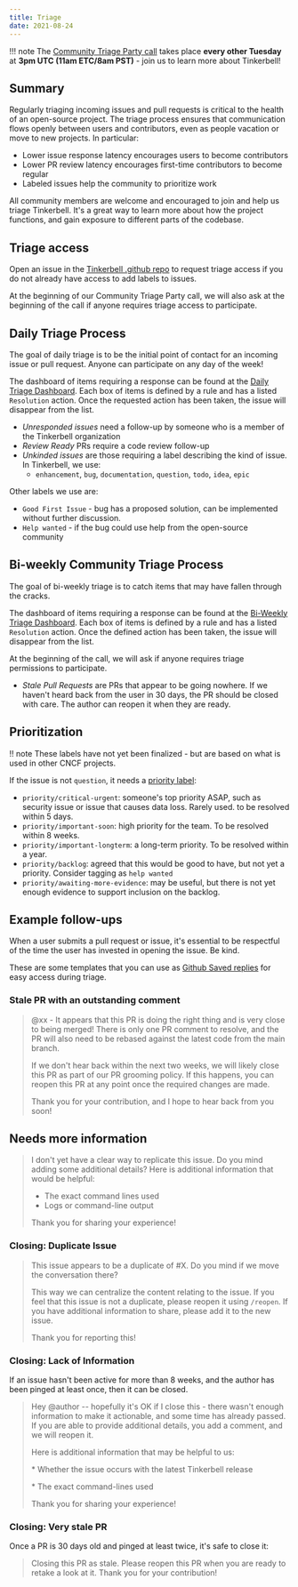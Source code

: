```yaml
---
title: Triage
date: 2021-08-24
---
```


!!! note
The [Community Triage Party call](https://equinix.zoom.us/j/96016156757?pwd=NzZkczZMbFdvSm9ubHNzaHRYNGdvdz09) takes place **every other Tuesday** at **3pm UTC (11am ETC/8am PST)** - join us to learn more about Tinkerbell!

## Summary

Regularly triaging incoming issues and pull requests is critical to the health of an open-source project. The triage process ensures that communication flows openly between users and contributors, even as people vacation or move to new projects. In particular:

- Lower issue response latency encourages users to become contributors
- Lower PR review latency encourages first-time contributors to become regular
- Labeled issues help the community to prioritize work

All community members are welcome and encouraged to join and help us triage Tinkerbell. It's a great way to learn more about how the project functions, and
gain exposure to different parts of the codebase.

## Triage access

Open an issue in the [Tinkerbell .github repo](https://github.com/tinkerbell/.github/issues) to request triage access if you do not already have access to add labels to issues.

At the beginning of our Community Triage Party call, we will also ask at the beginning of the call if anyone requires triage access to participate.

## Daily Triage Process

The goal of daily triage is to be the initial point of contact for an incoming issue or pull request. Anyone can participate on any day of the week!

The dashboard of items requiring a response can be found at the [Daily Triage Dashboard](http://triage.meyu.us:32374/s/daily). Each box of items
is defined by a rule and has a listed `Resolution` action. Once the requested action has been taken, the issue will disappear from the list.

- _Unresponded issues_ need a follow-up by someone who is a member of the Tinkerbell organization
- _Review Ready_ PRs require a code review follow-up
- _Unkinded issues_ are those requiring a label describing the kind of issue. In Tinkerbell, we use:
  - `enhancement`, `bug`, `documentation`, `question`, `todo`, `idea`, `epic`

Other labels we use are:

- `Good First Issue` - bug has a proposed solution, can be implemented without further discussion.
- `Help wanted` - if the bug could use help from the open-source community

## Bi-weekly Community Triage Process

The goal of bi-weekly triage is to catch items that may have fallen through the cracks.

The dashboard of items requiring a response can be found at the [Bi-Weekly Triage Dashboard](http://triage.meyu.us:32374/s/weekly). Each box of items
is defined by a rule and has a listed `Resolution` action. Once the defined action has been taken, the issue will disappear from the list.

At the beginning of the call, we will ask if anyone requires triage permissions to participate.

- _Stale Pull Requests_ are PRs that appear to be going nowhere. If we haven't heard back from the user in 30 days, the PR should be closed with care. The author can reopen it when they are ready.

## Prioritization

!! note
These labels have not yet been finalized - but are based on what is used in other CNCF projects.

If the issue is not `question`, it needs a [priority label](https://github.com/kubernetes/community/blob/master/contributors/guide/issue-triage.md#define-priority):

- `priority/critical-urgent`: someone's top priority ASAP, such as security issue or issue that causes data loss. Rarely used. to be resolved within 5 days.
- `priority/important-soon`: high priority for the team. To be resolved within 8 weeks.
- `priority/important-longterm`: a long-term priority. To be resolved within a year.
- `priority/backlog`: agreed that this would be good to have, but not yet a priority. Consider tagging as `help wanted`
- `priority/awaiting-more-evidence`: may be useful, but there is not yet enough evidence to support inclusion on the backlog.

## Example follow-ups

When a user submits a pull request or issue, it's essential to be respectful of the time the user has invested in opening the issue. Be kind.

These are some templates that you can use as [Github Saved replies](https://docs.github.com/en/github/writing-on-github/working-with-saved-replies/using-saved-replies) for easy access during triage.

### Stale PR with an outstanding comment

> @xx - It appears that this PR is doing the right thing and is very close to being merged! There is only one PR comment to resolve, and the PR will also need to be rebased against the latest code from the main branch.
>
> If we don't hear back within the next two weeks, we will likely close this PR as part of our PR grooming policy. If this happens, you can reopen this PR at any point once the required changes are made.
>
> Thank you for your contribution, and I hope to hear back from you soon!

## Needs more information

> I don't yet have a clear way to replicate this issue. Do you mind adding some additional details? Here is additional information that would be helpful:
>
> - The exact command lines used
> - Logs or command-line output
>
> Thank you for sharing your experience!

### Closing: Duplicate Issue

> This issue appears to be a duplicate of #X. Do you mind if we move the conversation there?
>
> This way we can centralize the content relating to the issue. If you feel that this issue is not a duplicate, please reopen it using `/reopen`. If you have additional information to share, please add it to the new issue.
>
> Thank you for reporting this!

### Closing: Lack of Information

If an issue hasn't been active for more than 8 weeks, and the author has been pinged at least once, then it can be closed.

> Hey @author -- hopefully it's OK if I close this - there wasn't enough information to make it actionable, and some time has already passed. If you are able to provide additional details, you add a comment, and we will reopen it.
>
> Here is additional information that may be helpful to us:
>
> \* Whether the issue occurs with the latest Tinkerbell release
>
> \* The exact command-lines used
>
> Thank you for sharing your experience!

### Closing: Very stale PR

Once a PR is 30 days old and pinged at least twice, it's safe to close it:

> Closing this PR as stale. Please reopen this PR when you are ready to retake a look at it. Thank you for your contribution!
